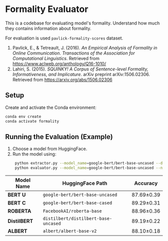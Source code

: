 # Formality Evaluator

This is a codebase for evaluating model's formality. Understand how much they contains information about formality.

For evaluation is used `pavlick-formality-scores` dataset.

1. Pavlick, E., & Tetreault, J. (2016). *An Empirical Analysis of Formality in Online Communication*. *Transactions of the Association for Computational Linguistics*. Retrieved from https://www.aclweb.org/anthology/Q16-1010/
2. Lahiri, S. (2015). *SQUINKY! A Corpus of Sentence-level Formality, Informativeness, and Implicature*. arXiv preprint arXiv:1506.02306. Retrieved from https://arxiv.org/abs/1506.02306

## Setup

Create and activate the Conda environment:
   ```sh
   conda env create
   conda activate formality
   ```

## Running the Evaluation (Example)

1. Choose a model from HuggingFace.
2. Run the model using:
   ```sh
    python extractor.py --model_name=google-bert/bert-base-uncased --device=cuda:0 --batch_size=64 --num_workers=4
    python evaluator.py --model_name=google-bert/bert-base-uncased --n_repeats=5


| **Model Name**   |      **HuggingFace Path**            |    **Accuracy**       |
|------------------|--------------------------------------|-----------------------|
| **BERT U**       | `google-bert/bert-base-uncased`      |      87.69±0.39       |
| **BERT C**       | `google-bert/bert-base-cased`        |      89.29±0.31       |
| **ROBERTA**      | `FacebookAI/roberta-base`            |      88.96±0.36       |
| **DistilBERT**   | `distilbert/distilbert-base-uncased` |      89.19±0.22       |
| **ALBERT**       | `albert/albert-base-v2`              |      88.10±0.18       |
